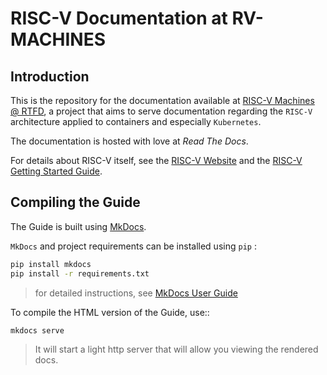 # RISC-V Documentation at RV-MACHINES

## Introduction

This is the repository for the documentation available at [RISC-V Machines @ RTFD](http://risc-v-machines.rtfd.io/), a project that aims to serve documentation regarding the `RISC-V` architecture applied to containers and especially `Kubernetes`.

The documentation is hosted with love at *Read The Docs*.

For details about RISC-V itself, see the [RISC-V Website](https://riscv.org) and the [RISC-V Getting Started Guide](https://risc-v-getting-started-guide.readthedocs.io/en/latest/index.html).

## Compiling the Guide

The Guide is built using [MkDocs](https://www.mkdocs.org/).

`MkDocs` and project requirements can be installed using `pip` :

```bash
pip install mkdocs
pip install -r requirements.txt
```
> for detailed instructions, see [MkDocs User Guide](https://www.mkdocs.org/user-guide/writing-your-docs/>)

To compile the HTML version of the Guide, use::

```bash
mkdocs serve
```

> It will start a light http server that will allow you viewing the rendered docs.